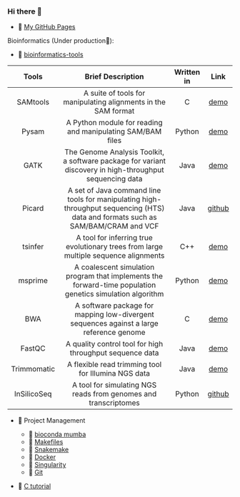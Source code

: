 ### Hi there 👋

- 💬 [My GitHub Pages](https://jingwora.github.io/index.html)

Bioinformatics (Under production🌱):

- 📕 [bioinformatics-tools](https://github.com/jingwora/bioinformatics-on-cloud)

| Tools | Brief Description | Written in | Link |
|:-----------:|:---------:|:----------:|:-----------:|
| SAMtools    | A   suite of tools for manipulating alignments in the SAM format                                              | C          | [demo](https://github.com/jingwora/bioinformatics-tools/blob/main/tools/SAMtools/SAMtools_v-01.ipynb) |
| Pysam       | A   Python module for reading and manipulating SAM/BAM files                                                  | Python     | [demo](https://github.com/jingwora/bioinformatics-on-cloud/blob/main/tools/pysam/pysam_v-01.ipynb)  |
| GATK       | The Genome Analysis Toolkit, a software package for variant discovery in high-throughput sequencing data | Java     | [demo](https://github.com/jingwora/bioinformatics-tools/blob/main/tools/Gatk/Gatk_variant_call.ipynb) |
| Picard       | A set of Java command line tools for manipulating high-throughput sequencing (HTS) data and formats such as SAM/BAM/CRAM and VCF | Java     | [github](https://broadinstitute.github.io/picard/) |
| tsinfer     | A   tool for inferring true evolutionary trees from large multiple sequence   alignments                      | C++        |  [demo](https://github.com/jingwora/bioinformatics-on-cloud/blob/main/tools/tsinfer/Tskit-tsinfer_v-01.ipynb) |
| msprime     | A   coalescent simulation program that implements the forward-time population   genetics simulation algorithm | Python     |  [demo](https://github.com/jingwora/bioinformatics-on-cloud/blob/main/tools/msprime/msprime_v-01.ipynb) |
| BWA         | A   software package for mapping low-divergent sequences against a large   reference genome                   | C          |  [demo](https://github.com/jingwora/bioinformatics-on-cloud/blob/main/tools/bwa/bwa_v-02-03.ipynb) |
| FastQC      | A   quality control tool for high throughput sequence data                                                    | Java       |  [demo](https://github.com/jingwora/bioinformatics-tools/blob/main/tools/fastqc/fastqc.ipynb) |
| Trimmomatic | A   flexible read trimming tool for Illumina NGS data                                                         | Java       |  [demo](https://github.com/jingwora/bioinformatics-tools/blob/main/tools/trimmomatic/trimmomatic.ipynb) |
| InSilicoSeq | A tool for simulating NGS reads from genomes and transcriptomes | Python       | [github](https://github.com/ScrippsGenomeDynamics/InSilicoSeq) |
 
- 📕 Project Management
  - 📄 [bioconda mumba](https://github.com/jingwora/bioinformatics-tools/blob/main/tools/bioconda/bioconda.ipynb)
  - 📄 [Makefiles](https://github.com/jingwora/bioinformatics-tools/blob/main/tools/Makefile/Makefile-tutorial.ipynb)
  - 📄 [Snakemake](https://github.com/jingwora/bioinformatics-on-cloud/blob/main/tools/Snakemake/snakemake-tutorial/example-workflow.ipynb)
  - 📄 [Docker](https://github.com/jingwora/bioinformatics-tools/blob/main/tools/docker/docker-tutorial.ipynb)
  - 📄 [Singularity](https://github.com/jingwora/bioinformatics-tools/blob/main/tools/singularity/Singularity-01-lolcow.ipynb)
  - 📄 [Git](https://github.com/jingwora/bioinformatics-tools/blob/main/tools/Git/Git.ipynb)
 
- 📕 [C tutorial](https://github.com/jingwora/c_tutorial)


<!--
**jingwora/jingwora** is a ✨ _special_ ✨ repository because its `README.md` (this file) appears on your GitHub profile.

Here are some ideas to get you started:

- 🔭 I’m currently working on ...
- 🌱 I’m currently learning ...
- 👯 I’m looking to collaborate on ...
- 🤔 I’m looking for help with ...
- 💬 Ask me about ...
- 📫 How to reach me: ...
- 😄 Pronouns: ...
- ⚡ Fun fact: ...
-->
